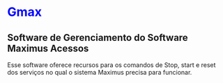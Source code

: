 <!DOCTYPE html>
<html>
<body>
<div>
<h1 style="color:blue;">Gmax</h1>

<h2> Software de Gerenciamento do Software Maximus Acessos </h2>
</div>
<div>
 <p> Esse software oferece recursos para os comandos de Stop, start e reset dos serviços no qual o sistema Maximus precisa para funcionar.</p>
</body>
</html>

